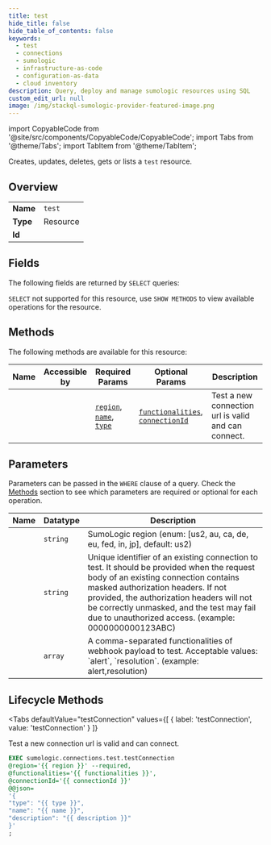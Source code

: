 ```yaml
--- 
title: test
hide_title: false
hide_table_of_contents: false
keywords:
  - test
  - connections
  - sumologic
  - infrastructure-as-code
  - configuration-as-data
  - cloud inventory
description: Query, deploy and manage sumologic resources using SQL
custom_edit_url: null
image: /img/stackql-sumologic-provider-featured-image.png
---
```


import CopyableCode from '@site/src/components/CopyableCode/CopyableCode';
import Tabs from '@theme/Tabs';
import TabItem from '@theme/TabItem';

Creates, updates, deletes, gets or lists a <code>test</code> resource.

## Overview
<table><tbody>
<tr><td><b>Name</b></td><td><code>test</code></td></tr>
<tr><td><b>Type</b></td><td>Resource</td></tr>
<tr><td><b>Id</b></td><td><CopyableCode code="sumologic.connections.test" /></td></tr>
</tbody></table>

## Fields

The following fields are returned by `SELECT` queries:

`SELECT` not supported for this resource, use `SHOW METHODS` to view available operations for the resource.


## Methods

The following methods are available for this resource:

<table>
<thead>
    <tr>
    <th>Name</th>
    <th>Accessible by</th>
    <th>Required Params</th>
    <th>Optional Params</th>
    <th>Description</th>
    </tr>
</thead>
<tbody>
<tr>
    <td><a href="#testConnection"><CopyableCode code="testConnection" /></a></td>
    <td><CopyableCode code="exec" /></td>
    <td><a href="#parameter-region"><code>region</code></a>, <a href="#parameter-name"><code>name</code></a>, <a href="#parameter-type"><code>type</code></a></td>
    <td><a href="#parameter-functionalities"><code>functionalities</code></a>, <a href="#parameter-connectionId"><code>connectionId</code></a></td>
    <td>Test a new connection url is valid and can connect.</td>
</tr>
</tbody>
</table>

## Parameters

Parameters can be passed in the `WHERE` clause of a query. Check the [Methods](#methods) section to see which parameters are required or optional for each operation.

<table>
<thead>
    <tr>
    <th>Name</th>
    <th>Datatype</th>
    <th>Description</th>
    </tr>
</thead>
<tbody>
<tr id="parameter-region">
    <td><CopyableCode code="region" /></td>
    <td><code>string</code></td>
    <td>SumoLogic region (enum: [us2, au, ca, de, eu, fed, in, jp], default: us2)</td>
</tr>
<tr id="parameter-connectionId">
    <td><CopyableCode code="connectionId" /></td>
    <td><code>string</code></td>
    <td>Unique identifier of an existing connection to test. It should be provided when the request body of an existing connection contains masked authorization headers. If not provided, the authorization headers will not be correctly unmasked, and the test may fail due to unauthorized access. (example: 0000000000123ABC)</td>
</tr>
<tr id="parameter-functionalities">
    <td><CopyableCode code="functionalities" /></td>
    <td><code>array</code></td>
    <td>A comma-separated functionalities of webhook payload to test. Acceptable values: `alert`, `resolution`. (example: alert,resolution)</td>
</tr>
</tbody>
</table>

## Lifecycle Methods

<Tabs
    defaultValue="testConnection"
    values={[
        { label: 'testConnection', value: 'testConnection' }
    ]}
>
<TabItem value="testConnection">

Test a new connection url is valid and can connect.

```sql
EXEC sumologic.connections.test.testConnection 
@region='{{ region }}' --required, 
@functionalities='{{ functionalities }}', 
@connectionId='{{ connectionId }}' 
@@json=
'{
"type": "{{ type }}", 
"name": "{{ name }}", 
"description": "{{ description }}"
}'
;
```
</TabItem>
</Tabs>
